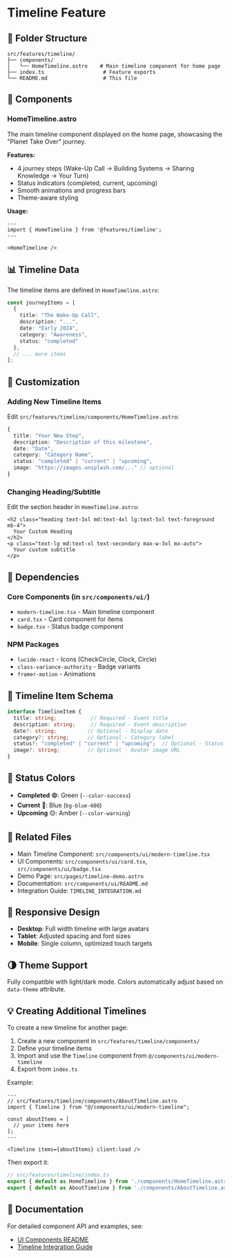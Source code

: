 # Timeline Feature

## 📁 Folder Structure

```
src/features/timeline/
├── components/
│   └── HomeTimeline.astro    # Main timeline component for home page
├── index.ts                   # Feature exports
└── README.md                  # This file
```

## 🧩 Components

### HomeTimeline.astro

The main timeline component displayed on the home page, showcasing the "Planet Take Over" journey.

**Features:**
- 4 journey steps (Wake-Up Call → Building Systems → Sharing Knowledge → Your Turn)
- Status indicators (completed, current, upcoming)
- Smooth animations and progress bars
- Theme-aware styling

**Usage:**
```astro
---
import { HomeTimeline } from '@features/timeline';
---

<HomeTimeline />
```

## 📊 Timeline Data

The timeline items are defined in `HomeTimeline.astro`:

```typescript
const journeyItems = [
  {
    title: "The Wake-Up Call",
    description: "...",
    date: "Early 2024",
    category: "Awareness",
    status: "completed"
  },
  // ... more items
];
```

## 🎨 Customization

### Adding New Timeline Items

Edit `src/features/timeline/components/HomeTimeline.astro`:

```typescript
{
  title: "Your New Step",
  description: "Description of this milestone",
  date: "Date",
  category: "Category Name",
  status: "completed" | "current" | "upcoming",
  image: "https://images.unsplash.com/..." // optional
}
```

### Changing Heading/Subtitle

Edit the section header in `HomeTimeline.astro`:

```astro
<h2 class="heading text-3xl md:text-4xl lg:text-5xl text-foreground mb-4">
  Your Custom Heading
</h2>
<p class="text-lg md:text-xl text-secondary max-w-3xl mx-auto">
  Your custom subtitle
</p>
```

## 🔧 Dependencies

### Core Components (in `src/components/ui/`)
- `modern-timeline.tsx` - Main timeline component
- `card.tsx` - Card component for items
- `badge.tsx` - Status badge component

### NPM Packages
- `lucide-react` - Icons (CheckCircle, Clock, Circle)
- `class-variance-authority` - Badge variants
- `framer-motion` - Animations

## 📝 Timeline Item Schema

```typescript
interface TimelineItem {
  title: string;           // Required - Event title
  description: string;     // Required - Event description
  date?: string;          // Optional - Display date
  category?: string;      // Optional - Category label
  status?: "completed" | "current" | "upcoming";  // Optional - Status
  image?: string;         // Optional - Avatar image URL
}
```

## 🎯 Status Colors

- **Completed** 🟢: Green (`--color-success`)
- **Current** 🔵: Blue (`bg-blue-600`)
- **Upcoming** 🟡: Amber (`--color-warning`)

## 🚀 Related Files

- Main Timeline Component: `src/components/ui/modern-timeline.tsx`
- UI Components: `src/components/ui/card.tsx`, `src/components/ui/badge.tsx`
- Demo Page: `src/pages/timeline-demo.astro`
- Documentation: `src/components/ui/README.md`
- Integration Guide: `TIMELINE_INTEGRATION.md`

## 📱 Responsive Design

- **Desktop**: Full width timeline with large avatars
- **Tablet**: Adjusted spacing and font sizes
- **Mobile**: Single column, optimized touch targets

## 🌗 Theme Support

Fully compatible with light/dark mode. Colors automatically adjust based on `data-theme` attribute.

## 💡 Creating Additional Timelines

To create a new timeline for another page:

1. Create a new component in `src/features/timeline/components/`
2. Define your timeline items
3. Import and use the `Timeline` component from `@/components/ui/modern-timeline`
4. Export from `index.ts`

Example:

```astro
---
// src/features/timeline/components/AboutTimeline.astro
import { Timeline } from "@/components/ui/modern-timeline";

const aboutItems = [
  // your items here
];
---

<Timeline items={aboutItems} client:load />
```

Then export it:

```typescript
// src/features/timeline/index.ts
export { default as HomeTimeline } from './components/HomeTimeline.astro';
export { default as AboutTimeline } from './components/AboutTimeline.astro';
```

## 📖 Documentation

For detailed component API and examples, see:
- [UI Components README](../../components/ui/README.md#modern-timeline-modern-timelinetsx)
- [Timeline Integration Guide](../../../TIMELINE_INTEGRATION.md)


